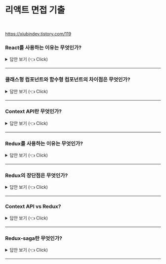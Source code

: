 # 리액트 면접 기출
<br>

https://xiubindev.tistory.com/119

### React를 사용하는 이유는 무엇인가?

<details>
   <summary> 답안 보기 (👈 Click)</summary>
<br />
[참고: 리액트를 다루는 기술 p.35]
   
+ 기존의 프론트엔드 프레임웤들은 주로 MVC 아키텍처, MVVM 아키텍처를 사용합니다. <br>
  AngularJS의 경우는 MVW(Model-View-Whatever) 아키텍처로 애플리케이션을 구조화합니다. <br> 
  
  MVC, MVVM, MVW 등과 같은 여러 구조가 지닌 공통점으느 모델(Model)과 뷰(View)가 있다는 것입니다. <br> 
  모델은 애플리케이션에서 사용하는 데이터를 관리하는 영역이고, 뷰는 사용자에게 보이는 부분입니다. <br> 
  프로그램이 사용자에게서 어떤 작업(ex) 버튼 클릭, 텍스트 입력 등)을 받으면, 컨트롤러는 모델 데이터를 조회하거나 수정하고, <br>
  변경된 사항을 뷰에 반영합니다. <br> 
   
  반영하는 과정에서 보통 뷰를 변형(mutate)합니다. 예를 들어, 다음 JSON 객체 값을 사용하는 뷰가 있다고 합시다. <br> 
  
  ```
  {
    "title": "Hello",
    "contents": "Hello World",
    "author": "velopert",
    "likes": 1    
  }
   
  <div id="post-1">
     <div class="title">Hello</div>
     <div class="contents">Hello World</div>
     <div class="author">velopert</div>
     <div class="likes">1</div>
  </div>
  ```
  likes 값을 2로 업데이트한다면 애플리케이션에서 post-1의 likes 요소를 찾아 내부를 수정해야합니다. <br> 
  업데이트하는 항목에 따라 어떤 부분을 찾아서 변경할지 규칙을 정하는 작업은 간단하지만, <br>
  애플리케이션 규모가 크면 상당히 복잡해지고, 제대로 관리하지 않으면 성능도 떨어질 수 있습니다. <br> 
   
  페이스북 개발 팀은 이를 해결하려고 하나의 아이디어를 고안해 냈는데, <br>
  어떤 데이터가 변할 때마다 어떤 변화를 줄지 고민하는 것이 아니라 그냥 기존 뷰를 날려 버리고 처음부터 새로 렌더링하는 방식입니다. <br> 
  이렇게 하면 애플리케이션 구조가 매우 간단하고, 작성해야 할 코드양도 많이 줄어듭니다. <br>
  더 이상 어떻게 변화를 줄지 신경 쓸 필요가 없고, 그저 뷰가 어떻게 생길지 선언하며, 데이터에 변화가 있으면 <br>
  기존에 있던 것으느 버리고 정해진 규칙에 따라 새로 렌더링하면 됨 <br> 
   
  그런데 이것이 과연 가능할까? 웹 브라우저에서 이 방식대로 하면 CPU 점유율도 크게 증가할 것입니다. <br> 
  DOM은 느리니까요. 메모리도 많이 사용할 것입니다. 그리고 사용자가 인풋 박스에 텍스트를 입력할 때 기존에 렌더링 된 것은 사라지고, <br>
  새로 렌더링하면 끊김 현상이 발생할 것입니다. <br> 
   
  페이스북 개발 팀이 앞서 설명한 방식으로 최대한 성능을 아끼고 편안한 사용자 경험을 제공하면서 구현하고자 개발한 것이 바로 리액트입니다. <br> 
</details>


-----------------------

### 클래스형 컴포넌트와 함수형 컴포넌트의 차이점은 무엇인가?

<details>
   <summary> 답안 보기 (👈 Click)</summary>
<br />
+ 
</details>


-----------------------

### Context API란 무엇인가?

<details>
   <summary> 답안 보기 (👈 Click)</summary>
<br />
+ 
</details>


-----------------------

### Redux를 사용하는 이유는 무엇인가?

<details>
   <summary> 답안 보기 (👈 Click)</summary>
<br />
+ 
</details>


-----------------------

### Redux의 장단점은 무엇인가?

<details>
   <summary> 답안 보기 (👈 Click)</summary>
<br />
+ 
</details>


-----------------------

### Context API vs Redux?

<details>
   <summary> 답안 보기 (👈 Click)</summary>
<br />
+ 
</details>


-----------------------

### Redux-saga란 무엇인가?

<details>
   <summary> 답안 보기 (👈 Click)</summary>
<br />
+ 
</details>


-----------------------

